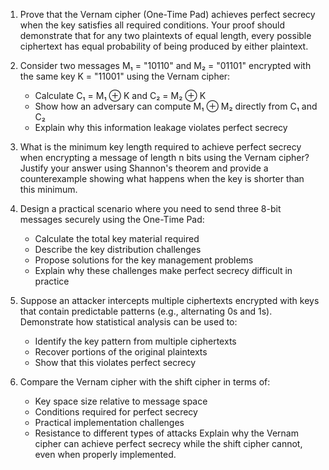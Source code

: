 1. Prove that the Vernam cipher (One-Time Pad) achieves perfect secrecy when the key satisfies all required conditions. Your proof should demonstrate that for any two plaintexts of equal length, every possible ciphertext has equal probability of being produced by either plaintext.

2. Consider two messages M₁ = "10110" and M₂ = "01101" encrypted with the same key K = "11001" using the Vernam cipher:

   - Calculate C₁ = M₁ ⊕ K and C₂ = M₂ ⊕ K
   - Show how an adversary can compute M₁ ⊕ M₂ directly from C₁ and C₂
   - Explain why this information leakage violates perfect secrecy

3. What is the minimum key length required to achieve perfect secrecy when encrypting a message of length n bits using the Vernam cipher? Justify your answer using Shannon's theorem and provide a counterexample showing what happens when the key is shorter than this minimum.

4. Design a practical scenario where you need to send three 8-bit messages securely using the One-Time Pad:

   - Calculate the total key material required
   - Describe the key distribution challenges
   - Propose solutions for the key management problems
   - Explain why these challenges make perfect secrecy difficult in practice

5. Suppose an attacker intercepts multiple ciphertexts encrypted with keys that contain predictable patterns (e.g., alternating 0s and 1s). Demonstrate how statistical analysis can be used to:

   - Identify the key pattern from multiple ciphertexts
   - Recover portions of the original plaintexts
   - Show that this violates perfect secrecy

6. Compare the Vernam cipher with the shift cipher in terms of:

   - Key space size relative to message space
   - Conditions required for perfect secrecy
   - Practical implementation challenges
   - Resistance to different types of attacks
     Explain why the Vernam cipher can achieve perfect secrecy while the shift cipher cannot, even when properly implemented.
